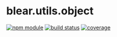 # blear.utils.object

[![npm module][npm-img]][npm-url]
[![build status][travis-img]][travis-url]
[![coverage][coveralls-img]][coveralls-url]

[travis-img]: https://img.shields.io/travis/blearjs/blear.utils.object/master.svg?style=flat-square
[travis-url]: https://travis-ci.org/blearjs/blear.utils.object

[npm-img]: https://img.shields.io/npm/v/blear.utils.object.svg?style=flat-square
[npm-url]: https://www.npmjs.com/package/blear.utils.object

[coveralls-img]: https://img.shields.io/coveralls/blearjs/blear.utils.object/master.svg?style=flat-square
[coveralls-url]: https://coveralls.io/github/blearjs/blear.utils.object?branch=master

